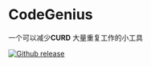 # CodeGenius

一个可以减少**CURD** 大量重复工作的小工具

[![Github release](https://img.shields.io/badge/release-v1.0.0-github.svg)](https://github.com/chaoaiqi/CodeGenius)